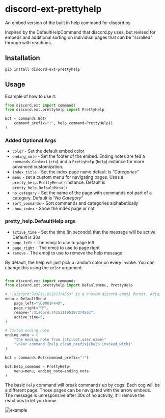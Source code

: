 # discord-ext-prettyhelp

An embed version of the built in help command for discord.py

Inspired by the DefaultHelpCommand that discord.py uses, but revised for embeds and additional sorting on individual pages that can be "scrolled" through with reactions.

## Installation

`pip install discord-ext-prettyhelp`

## Usage

Example of how to use it:

```python
from discord.ext import commands
from discord.ext.prettyhelp import PrettyHelp

bot = commands.Bot(
    command_prefix="!", help_command=PrettyHelp()
)
```

### Added Optional Args

- `color` - Set the default embed color
- `ending_note` - Set the footer of the embed. Ending notes are fed a `commands.Context` (`ctx`) and a `PrettyHelp` (`help`) instance for more advanced customization.
- `index_title` - Set the index page name default is *"Categories"*
- `menu` - set a custom menu for navigating pages. Uses a `pretty_help.PrettyMenu()` instance. Default is `pretty_help.DefaultMenu()`
- `no_category` - Set the name of the page with commands not part of a category. Default is "*No Category*"
- `sort_commands` - Sort commands and categories alphabetically
- `show_index` - Show the index page or not

### pretty_help.DefaultHelp args

- `active_time` - Set the time (in seconds) that the message will be active. Default is 30s
- `page_left` - The emoji to use to page left
- `page_right` - The emoji to use to page right
- `remove` - The emoji to use to remove the help message


By default, the help will just pick a random color on every invoke. You can change this using the `color` argument:

```python

from discord.ext import commands
from discord.ext.prettyhelp import DefaultMenu, PrettyHelp

# ":discord:743511195197374563" is a custom discord emoji format. Adjust to match your own custom emoji.
menu = DefaultMenu(
    page_left="\U0001F44D",
    page_right="👎",
    remove=":discord:743511195197374563",
    active_time=5,
)

# Custom ending note
ending_note = (
    "The ending note from {ctx.bot.user.name}"
    "\nFor command {help.clean_prefix}{help.invoked_with}"
)

bot = commands.Bot(command_prefix="!")

bot.help_command = PrettyHelp(
    menu=menu, ending_note=ending_note
)
```

The basic `help` command will break commands up by cogs. Each cog will be a different page. Those pages can be navigated with
the arrow embeds. The message is unresponsive after 30s of no activity, it'll remove the reactions to let you know.

![example](https://raw.githubusercontent.com/stroupbslayen/discord-pretty-help/master/images/example.gif)
